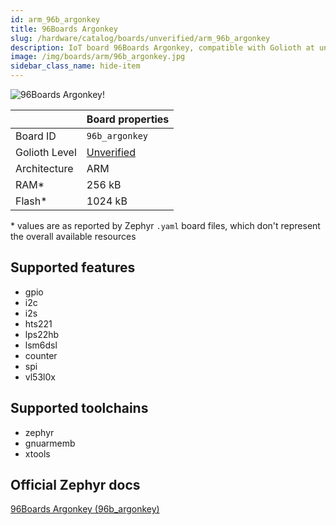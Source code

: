 ```yaml
---
id: arm_96b_argonkey
title: 96Boards Argonkey
slug: /hardware/catalog/boards/unverified/arm_96b_argonkey
description: IoT board 96Boards Argonkey, compatible with Golioth at unverified level.
image: /img/boards/arm/96b_argonkey.jpg
sidebar_class_name: hide-item
---
```


[//]: # (This is an auto-generated file, do not edit! Changes to it will be lost upon re-generation)

![96Boards Argonkey!](/img/boards/arm/96b_argonkey.jpg "96Boards Argonkey")

|                | Board properties     |
| -------------  | -------------------- |
| Board ID       | `96b_argonkey` |
| Golioth Level  | [Unverified](/hardware#unverified-boards) |
| Architecture   | ARM |
| RAM*           | 256 kB |
| Flash*         | 1024 kB |

\* values are as reported by Zephyr `.yaml` board files, which don't represent the overall available resources



## Supported features

* gpio
* i2c
* i2s
* hts221
* lps22hb
* lsm6dsl
* counter
* spi
* vl53l0x

## Supported toolchains

* zephyr
* gnuarmemb
* xtools

## Official Zephyr docs

[96Boards Argonkey (96b_argonkey)](https://docs.zephyrproject.org/latest/boards/arm/96b_argonkey/doc/index.html)
